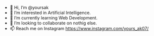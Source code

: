 - 👋 Hi, I’m @yoursak
- 👀 I’m interested in Artificial Intelligence.
- 🌱 I’m currently learning Web Development.
- 💞️ I’m looking to collaborate on nothig else.
- 📫 Reach me on Instagram https://www.instagram.com/yours_ak07/

<!---
yoursak/yoursak is a ✨ special ✨ repository because its `README.md` (this file) appears on your GitHub profile.
You can click the Preview link to take a look at your changes.
--->
